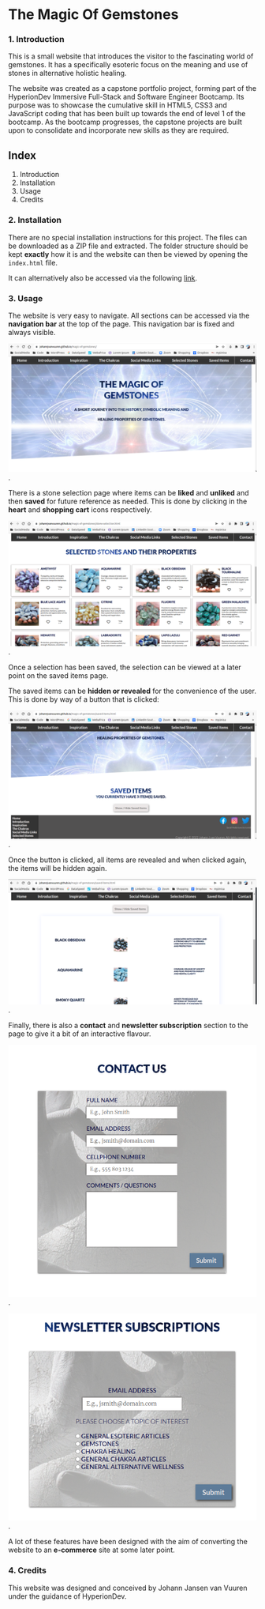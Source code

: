 # The Magic Of Gemstones

### 1. Introduction

This is a small website that introduces the visitor to the fascinating world of gemstones. It has a specifically esoteric focus on the meaning and use of stones in alternative holistic healing.

The website was created as a capstone portfolio project, forming part of the HyperionDev Immersive Full-Stack and Software Engineer Bootcamp. Its purpose was to showcase the cumulative skill in HTML5, CSS3 and JavaScript coding that has been built up towards the end of level 1 of the bootcamp. As the bootcamp progresses, the capstone projects are built upon to consolidate and incorporate new skills as they are required.

## Index
1. Introduction
2. Installation
3. Usage
4. Credits

### 2. Installation

There are no special installation instructions for this project. The files can be downloaded as a ZIP file and extracted. The folder structure should be kept **exactly** how it is and the website can then be viewed by opening the `index.html` file.

It can alternatively also be accessed via the following [link](https://johannjvanvuuren.github.io/magic-of-gemstones/).

### 3. Usage

The website is very easy to navigate. All sections can be accessed via the **navigation bar** at the top of the page. This navigation bar is fixed and always visible.  

![Image of home page](./images/readme-images/home-page.png).

There is a stone selection page where items can be **liked** and **unliked** and then **saved** for future reference as needed. This is done by clicking in the **heart** and **shopping cart** icons respectively.  

![Images of the stone selection page](./images/readme-images/selection-page.png).

Once a selection has been saved, the selection can be viewed at a later point on the saved items page.

The saved items can be **hidden or revealed** for the convenience of the user. This is done by way of a button that is clicked:  

![Image of saved items page collapsed](./images/readme-images/saved-items-page.png).

Once the button is clicked, all items are revealed and when clicked again, the items will be hidden again.  

![Image of saved items page expanded](./images/readme-images/saved-items-page2.png).

Finally, there is also a **contact** and **newsletter subscription** section to the page to give it a bit of an interactive flavour.  

![Image of contact section](./images/readme-images/contact-page.png).

![Image of newsletter subscription section](./images/readme-images/newsletter-section.png).

A lot of these features have been designed with the aim of converting the website to an **e-commerce** site at some later point.

### 4. Credits

This website was designed and conceived by Johann Jansen van Vuuren under the guidance of HyperionDev.
